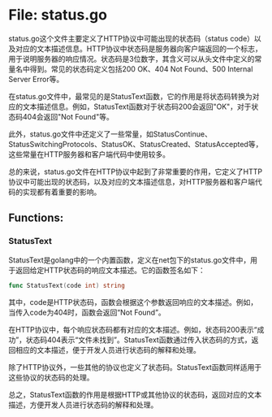 # File: status.go

status.go这个文件主要定义了HTTP协议中可能出现的状态码（status code）以及对应的文本描述信息。HTTP协议中状态码是服务器向客户端返回的一个标志，用于说明服务器的响应情况。状态码是3位数字，其含义可以从头文件中定义的常量名中得到。常见的状态码定义包括200 OK、404 Not Found、500 Internal Server Error等。

在status.go文件中，最常见的是StatusText函数，它的作用是将状态码转换为对应的文本描述信息。例如，StatusText函数对于状态码200会返回"OK"，对于状态码404会返回"Not Found"等。

此外，status.go文件中还定义了一些常量，如StatusContinue、StatusSwitchingProtocols、StatusOK、StatusCreated、StatusAccepted等，这些常量在HTTP服务器和客户端代码中使用较多。

总的来说，status.go文件在HTTP协议中起到了非常重要的作用，它定义了HTTP协议中可能出现的状态码，以及对应的文本描述信息，对HTTP服务器和客户端代码的实现都有着重要的影响。

## Functions:

### StatusText

StatusText是golang中的一个内置函数，定义在net包下的status.go文件中，用于返回给定HTTP状态码的响应文本描述。它的函数签名如下：

```go
func StatusText(code int) string
```
其中，code是HTTP状态码，函数会根据这个参数返回响应的文本描述。例如，当传入code为404时，函数会返回“Not Found”。

在HTTP协议中，每个响应状态码都有对应的文本描述。例如，状态码200表示“成功”，状态码404表示“文件未找到”。StatusText函数通过传入状态码的方式，返回相应的文本描述，便于开发人员进行状态码的解释和处理。

除了HTTP协议外，一些其他的协议也定义了状态码。StatusText函数同样适用于这些协议的状态码的处理。

总之，StatusText函数的作用是根据HTTP或其他协议的状态码，返回对应的文本描述，方便开发人员进行状态码的解释和处理。



